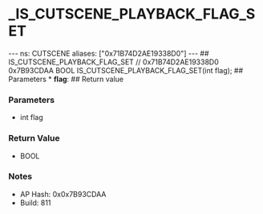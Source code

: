 # _IS_CUTSCENE_PLAYBACK_FLAG_SET

--- ns: CUTSCENE aliases: ["0x71B74D2AE19338D0"] --- ## IS_CUTSCENE_PLAYBACK_FLAG_SET  // 0x71B74D2AE19338D0 0x7B93CDAA BOOL IS_CUTSCENE_PLAYBACK_FLAG_SET(int flag);  ## Parameters * **flag**:  ## Return value

### Parameters
* int flag

### Return Value
* BOOL

### Notes
* AP Hash: 0x0x7B93CDAA
* Build: 811


